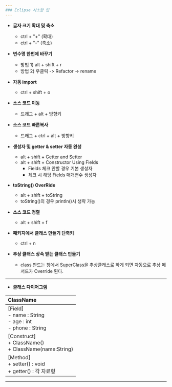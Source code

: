 ```yaml
---
### Eclipse 사소한 팁
---
```



- **글자 크기 확대 및 축소**
	- ctrl + "+" (확대)
	- ctrl + "-" (축소)
  
  
- **변수명 한번에 바꾸기**
	- 방법 1) alt + shift + r
	- 방법 2) 우클릭 -> Refactor -> rename


- **자동 import**
	- ctrl + shift + o


- **소스 코드 이동**
	- 드래그 + alt + 방향키


- **소스 코드 빠른복사**
	- 드래그 + ctrl + alt + 방향키


- **생성자 및 getter & setter 자동 완성**
	- alt + shift + Getter and Setter
	- alt + shift + Constructor Using Fields
		- Fields 체크 안할 경우 기본 생성자
		- 체크 시 해당 Fields 매개변수 생성자
		
- **toString() OverRide**
	- alt + shift + toString
	- toString()의 경우 println()시 생략 가능
	
- **소스 코드 정렬**
	- alt + shift + f
	
- **패키지에서 클래스 만들기 단축키**
	- ctrl + n


- **추상 클래스 상속 받는 클래스 만들기**
	- class 만드는 창에서 SuperClass을 추상클래스로 하게 되면 자동으로 추상 메서드가 Override 된다.
	
	
---

- **클래스 다이어그램**


|ClassName|
|:---|
|[Field]<br>- name : String<br>- age : int<br>- phone : String|
|[Construct]<br>+ ClassName()<br>+ ClassName(name:String)|
|[Method]<br>+ setter() : void<br>+ getter() : 각 자료형|


---

